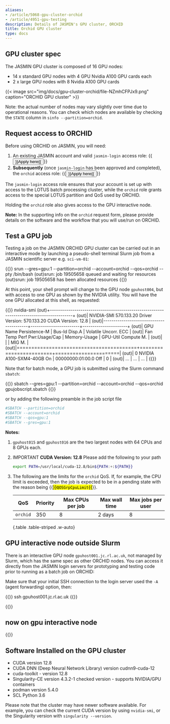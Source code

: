 ```yaml
---
aliases:
- /article/5068-gpu-cluster-orchid
- /article/4951-gpu-testing
description: Details of JASMIN's GPU cluster, ORCHID
title: Orchid GPU cluster
type: docs
---
```


## GPU cluster spec

The JASMIN GPU cluster is composed of 16 GPU nodes:

- 14 x standard GPU nodes with 4 GPU Nvidia A100 GPU cards each
- 2 x large GPU nodes with 8 Nvidia A100 GPU cards

{{< image src="img/docs/gpu-cluster-orchid/file-NZmhCFPJx9.png" caption="ORCHID GPU cluster" >}}

Note: the actual number of nodes may vary slightly over time due to operational reasons. You can check which nodes are available by checking the `STATE` column in `sinfo --partition=orchid`.

## Request access to ORCHID

Before using ORCHID on JASMIN, you will need: 

1. An existing JASMIN account and valid `jasmin-login` access role: {{<button button-size="sm" href="https://accounts.jasmin.ac.uk/services/login_services/jasmin-login/">}}Apply here{{</button>}}
2. **Subsequently** (once `jasmin-login` has been approved and completed), the `orchid` access role: {{<button button-size="sm" href="https://accounts.jasmin.ac.uk/services/additional_services/orchid/">}}Apply here{{</button>}}

The `jasmin-login` access role ensures that your account is set up with access to the LOTUS batch processing cluster, while the `orchid` role grants access to the special LOTUS partition and QoS used by ORCHID.

Holding the `orchid` role also gives access to the GPU interactive node.

**Note:** In the supporting info on the `orchid` request form, please provide details
on the software and the workflow that you will use/run on ORCHID.

## Test a GPU job

Testing a job on the JASMIN ORCHID GPU cluster can be carried out in an
interactive mode by launching a pseudo-shell terminal Slurm job from a JASMIN
scientific server e.g. `sci-vm-01`:

{{<command user="user" host="sci-vm-01">}}
srun --gres=gpu:1 --partition=orchid --account=orchid --qos=orchid --pty /bin/bash
(out)srun: job 19505658 queued and waiting for resources
(out)srun: job 19505658 has been allocated resources
{{</command>}}

At this point, your shell prompt will change to the GPU node `gpuhost004`, but with access to one GPU as shown by the NVIDIA utility. You will have the one GPU allocated at this shell, as requested:

{{<command user="user" host="gpuhost004">}}
nvidia-smi
(out)+-----------------------------------------------------------------------------------------+
(out)| NVIDIA-SMI 570.133.20             Driver Version: 570.133.20     CUDA Version: 12.8     |
(out)|-----------------------------------------+------------------------+----------------------+
(out)| GPU  Name                 Persistence-M | Bus-Id          Disp.A | Volatile Uncorr. ECC |
(out)| Fan  Temp   Perf          Pwr:Usage/Cap |           Memory-Usage | GPU-Util  Compute M. |
(out)|                                         |                        |               MIG M. |
(out)|=========================================+========================+======================|
(out)|   0  NVIDIA A100-SXM4-40GB          On  |   00000000:01:00.0 Off |                    0 |
(out)|                   ...                   |           ...          |         ...          |
{{</command>}}

Note that for batch mode, a GPU job is submitted using the Slurm command
`sbatch`:

{{<command user="user" host="sci-vm-01">}}
sbatch --gres=gpu:1 --partition=orchid --account=orchid --qos=orchid gpujobscript.sbatch
{{</command>}}

or by adding the following preamble in the job script file

```bash
#SBATCH --partition=orchid
#SBATCH --account=orchid
#SBATCH --qos=gpu:1
#SBATCH --gres=gpu:1

```

**Notes:**

1. `gpuhost015` and `gpuhost016` are the two largest nodes with 64 CPUs and 8 GPUs each.

2. IMPORTANT **CUDA Version: 12.8**  Please add the following to your path 
    ```bash
    export PATH=/usr/local/cuda-12.8/bin${PATH:+:${PATH}}
    ```

3. The following are the limits for the `orchid` QoS. If, for example, the CPU limit
is exceeded, then the job is expected to be in a pending state with the reason being
{{<mark>}}`QOSGrpCpuLimit`{{</mark>}}.

    | QoS      | Priority | Max CPUs per job | Max wall time | Max jobs per user |
    |----------|----------|------------------|---------------|-------------------|
    | `orchid` | 350      | 8                | 2 days        | 8                 |
    {.table .table-striped .w-auto}

## GPU interactive node outside Slurm

There is an interactive GPU node `gpuhost001.jc.rl.ac.uk`, not managed by Slurm, which has the same spec as
other ORCHID nodes. You can access it directly from the JASMIN login servers for prototyping and
testing code prior to running as a batch job on ORCHID:

Make sure that your initial SSH connection to the login server used the `-A` (agent forwarding) option, then:

{{<command user="user" host="login-01">}}
ssh gpuhost001.jc.rl.ac.uk
{{</command>}}

{{<command user="user" host="gpuhost001">}}
## now on gpu interactive node
{{</command>}}

## Software Installed on the GPU cluster
  
- CUDA version 12.8
- CUDA DNN (Deep Neural Network Library) version cudnn9-cuda-12
- cuda-toolkit - version 12.8
- Singularity-CE version 4.3.2-1 checked version - supports NVIDIA/GPU containers
- podman version 5.4.0
- SCL Python 3.6

Please note that the cluster may have newer software available. For example, you can check the current CUDA version by using `nvidia-smi`, or the Singularity version with `singularity --version`.
